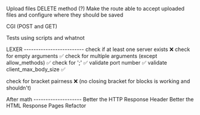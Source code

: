 Upload files
DELETE method (?)
Make the route able to accept uploaded files and configure where they should
be saved

CGI (POST and GET)

Tests using scripts and whatnot

LEXER -------------------------
check if at least one server exists ❌
check for empty arguments ✅
check for multiple arguments (except allow_methods) ✅
check for ';' ✅
validate port number ✅
validate client_max_body_size ✅

check for bracket pairness ❌
(no closing bracket for blocks is working and shouldn't)


After math --------------------
Better the HTTP Response Header
Better the HTML Response Pages
Refactor
